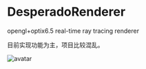 # DesperadoRenderer

opengl+optix6.5 real-time ray tracing renderer

目前实现功能为主，项目比较混乱。

![avatar](‪C:/Users/xiangge/Desktop/optixRenderer.jpg)